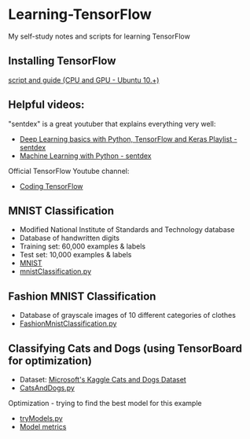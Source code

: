 # Learning-TensorFlow
My self-study notes and scripts for learning TensorFlow

## Installing TensorFlow
[script and guide (CPU and GPU - Ubuntu 10.+)](https://github.com/Blackbird002/Learning-TensorFlow/tree/master/installTF)

## Helpful videos:
"sentdex" is a great youtuber that explains everything very well:
- [Deep Learning basics with Python, TensorFlow and Keras Playlist - sentdex](https://www.youtube.com/playlist?list=PLQVvvaa0QuDfhTox0AjmQ6tvTgMBZBEXN)
- [Machine Learning with Python - sentdex](https://www.youtube.com/playlist?list=PLQVvvaa0QuDfKTOs3Keq_kaG2P55YRn5v)

Official TensorFlow Youtube channel:
- [Coding TensorFlow](https://www.youtube.com/playlist?list=PLQY2H8rRoyvwLbzbnKJ59NkZvQAW9wLbx)

## MNIST Classification
- Modified National Institute of Standards and Technology database
- Database of handwritten digits
- Training set: 60,000 examples & labels
- Test set: 10,000 examples & labels
- [MNIST](http://yann.lecun.com/exdb/mnist/)
- [mnistClassification.py](https://github.com/Blackbird002/Learning-TensorFlow/blob/master/MNIST/mnistClassification.py)

## Fashion MNIST Classification
  - Database of grayscale images of 10 different categories of clothes
  - [FashionMnistClassification.py](https://github.com/Blackbird002/Learning-TensorFlow/blob/master/Fashion%20MNIST/FashionMnistClassification.py)

## Classifying Cats and Dogs (using TensorBoard for optimization)
  - Dataset: [Microsoft's Kaggle Cats and Dogs Dataset](https://www.microsoft.com/en-us/download/details.aspx?id=54765)
  - [CatsAndDogs.py](https://github.com/Blackbird002/Learning-TensorFlow/blob/master/CatsAndDogs/CatsAndDogs.py)

  Optimization - trying to find the best model for this example
  - [tryModels.py](https://github.com/Blackbird002/Learning-TensorFlow/blob/master/CatsAndDogs/tryModels.py)
  - [Model metrics](https://github.com/Blackbird002/Learning-TensorFlow/tree/master/CatsAndDogs)
